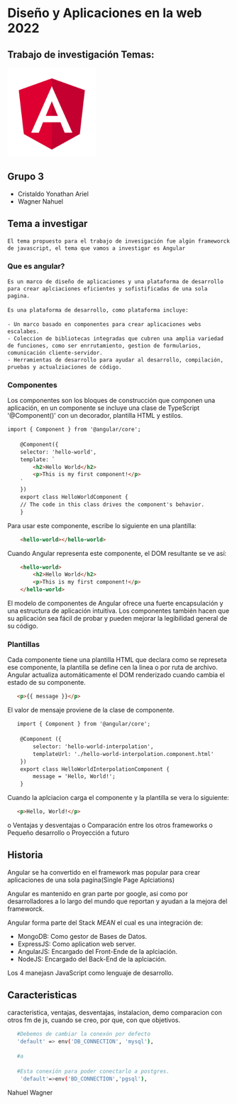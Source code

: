 # Diseño y Aplicaciones en la web 2022



## Trabajo de investigación Temas:

<img src="./img/angular.svg" class="rounded-circle" alt="Cinque Terre" width="200"/> 


   

## Grupo 3

- Cristaldo Yonathan Ariel 
- Wagner Nahuel


## Tema a investigar
    El tema propuesto para el trabajo de invesigación fue algún frameworck de javascript, el tema que vamos a investigar es Angular




### Que es angular?
    Es un marco de diseño de aplicaciones y una plataforma de desarrollo para crear aplciaciones eficientes y sofistificadas de una sola pagina.

    Es una plataforma de desarrollo, como plataforma incluye:

    - Un marco basado en componentes para crear aplicaciones webs escalabes.
    - Coleccion de bibliotecas integradas que cubren una amplia variedad de funciones, como ser enrrutamiento, gestion de formularios, comunicación cliente-servidor.
    - Herramientas de desarrollo para ayudar al desarrollo, compilación, pruebas y actualziaciones de código. 


### Componentes
Los componentes son los bloques de construcción que componen una aplicación, en un componente se incluye una clase de TypeScript '@Component()' con un decorador, plantilla HTML y estilos.


```html
import { Component } from '@angular/core';

    @Component({
    selector: 'hello-world',
    template: `
        <h2>Hello World</h2>
        <p>This is my first component!</p>
    `
    })
    export class HelloWorldComponent {
    // The code in this class drives the component's behavior.
    }
```

Para usar este componente, escribe lo siguiente en una plantilla:
```html
    <hello-world></hello-world>
```

Cuando Angular representa este componente, el DOM resultante se ve así:

```html
    <hello-world>
        <h2>Hello World</h2>
        <p>This is my first component!</p>
    </hello-world>
```
El modelo de componentes de Angular ofrece una fuerte encapsulación y una estructura de aplicación intuitiva. Los componentes también hacen que su aplicación sea fácil de probar y pueden mejorar la legibilidad general de su código.


### Plantillas

Cada componente tiene una plantilla HTML que declara como se represeta ese componente, la plantilla se define cen la linea o por ruta de archivo.
Angular actualiza automáticamente el DOM renderizado cuando cambia el estado de su componente.

```html
   <p>{{ message }}</p>
```
El valor de mensaje proviene de la clase de componente.

```html
   import { Component } from '@angular/core';

    @Component ({
        selector: 'hello-world-interpolation',
        templateUrl: './hello-world-interpolation.component.html'
    })
    export class HelloWorldInterpolationComponent {
        message = 'Hello, World!';
    }
```
Cuando la aplciacion carga el componente y la plantilla se vera lo siguiente:

```html
   <p>Hello, World!</p>
```


o Ventajas y desventajas
o Comparación entre los otros frameworks
o Pequeño desarrollo
o Proyección a futuro

## Historia

Angular se ha convertido en el framework mas popular para crear aplicaciones de una sola pagína(Single Page Aplciations) 

Angular es mantenido en gran parte por google, asi como por desarrolladores a lo largo del mundo que reportan y ayudan a la mejora del frameworck.

Angular forma parte del Stack *MEAN* el cual es una integración de:
- MongoDB: Como gestor de Bases de Datos.
- ExpressJS: Como aplication web server.
- AngularJS: Encargado del Front-Ende de la aplciación.
- NodeJS: Encargado del Back-End de la aplciación.
  
Los 4 manejasn JavaScript como lenguaje de desarrollo.

## Caracteristicas

caracteristica, ventajas, desventajas, instalacion, demo
comparacion con otros fm de js, cuando se creo, por que, con que objetivos.

    

```bash
   #Debemos de cambiar la conexón por defecto 
   'default' => env('DB_CONNECTION', 'mysql'),

   #a

   #Esta conexión para poder conectarlo a postgres.
    'default'=>env('BD_CONNECTION','pgsql'),

``` 
  


<span class="badge badge-warning text-uppercase">Nahuel Wagner</span>